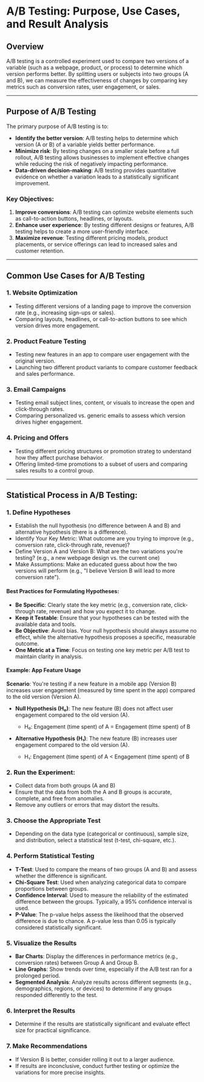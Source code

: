 # A/B Testing: Purpose, Use Cases, and Result Analysis

## Overview
A/B testing is a controlled experiment used to compare two versions of a variable (such as a webpage, product, or process) to determine which version performs better. By splitting users or subjects into two groups (A and B), we can measure the effectiveness of changes by comparing key metrics such as conversion rates, user engagement, or sales.

---

## Purpose of A/B Testing

The primary purpose of A/B testing is to:
- **Identify the better version**: A/B testing helps to determine which version (A or B) of a variable yields better performance.
- **Minimize risk**: By testing changes on a smaller scale before a full rollout, A/B testing allows businesses to implement effective changes while reducing the risk of negatively impacting performance.
- **Data-driven decision-making**: A/B testing provides quantitative evidence on whether a variation leads to a statistically significant improvement.

### Key Objectives:
1. **Improve conversions**: A/B testing can optimize website elements such as call-to-action buttons, headlines, or layouts.
2. **Enhance user experience**: By testing different designs or features, A/B testing helps to create a more user-friendly interface.
3. **Maximize revenue**: Testing different pricing models, product placements, or service offerings can lead to increased sales and customer retention.

---

## Common Use Cases for A/B Testing

### 1. **Website Optimization**
   - Testing different versions of a landing page to improve the conversion rate (e.g., increasing sign-ups or sales).
   - Comparing layouts, headlines, or call-to-action buttons to see which version drives more engagement.

### 2. **Product Feature Testing**
   - Testing new features in an app to compare user engagement with the original version.
   - Launching two different product variants to compare customer feedback and sales performance.

### 3. **Email Campaigns**
   - Testing email subject lines, content, or visuals to increase the open and click-through rates.
   - Comparing personalized vs. generic emails to assess which version drives higher engagement.

### 4. **Pricing and Offers**
   - Testing different pricing structures or promotion strateg to understand how they affect purchase behavior.
   - Offering limited-time promotions to a subset of users and comparing sales results to a control group.

---
## Statistical Process in A/B Testing:

### 1. **Define Hypotheses** 
   - Establish the null hypothesis (no difference between A and B) and alternative hypothesis (there is a difference).
   - Identify Your Key Metric: What outcome are you trying to improve (e.g., conversion rate, click-through rate, revenue)?
   - Define Version A and Version B: What are the two variations you're testing? (e.g., a new webpage design vs. the current one)
   - Make Assumptions: Make an educated guess about how the two versions will perform (e.g., "I believe Version B will lead to more conversion rate").
#### Best Practices for Formulating Hypotheses:
   - **Be Specific**: Clearly state the key metric (e.g., conversion rate, click-through rate, revenue) and how you expect it to change.
   - **Keep it Testable**: Ensure that your hypotheses can be tested with the available data and tools.
   - **Be Objective**: Avoid bias. Your null hypothesis should always assume no effect, while the alternative hypothesis proposes a specific, measurable outcome.
   - **One Metric at a Time**: Focus on testing one key metric per A/B test to maintain clarity in analysis.
#### Example: App Feature Usage

**Scenario**: You're testing if a new feature in a mobile app (Version B) increases user engagement (measured by time spent in the app) compared to the old version (Version A).

- **Null Hypothesis (H₀)**: The new feature (B) does not affect user engagement compared to the old version (A).

  - H₀: Engagement (time spent) of A = Engagement (time spent) of B

- **Alternative Hypothesis (H₁)**: The new feature (B) increases user engagement compared to the old version (A).

  - H₁: Engagement (time spent) of A < Engagement (time spent) of B


### 2. **Run the Experiment**: 
   - Collect data from both groups (A and B)
   - Ensure that the data from both the A and B groups is accurate, complete, and free from anomalies.
   - Remove any outliers or errors that may distort the results.
### 3. **Choose the Appropriate Test**
   - Depending on the data type (categorical or continuous), sample size, and distribution, select a statistical test (t-test, chi-square, etc.).
### 4. **Perform Statistical Testing**
   - **T-Test**: Used to compare the means of two groups (A and B) and assess whether the difference is significant.
   - **Chi-Square Test**: Used when analyzing categorical data to compare proportions between groups.
   - **Confidence Interval**: Used to measure the reliability of the estimated difference between the groups. Typically, a 95% confidence interval is used.
   - **P-Value**: The p-value helps assess the likelihood that the observed difference is due to chance. A p-value less than 0.05 is typically considered statistically significant.
### 5. **Visualize the Results**
   - **Bar Charts**: Display the differences in performance metrics (e.g., conversion rates) between Group A and Group B.
   - **Line Graphs**: Show trends over time, especially if the A/B test ran for a prolonged period.
   - **Segmented Analysis**: Analyze results across different segments (e.g., demographics, regions, or devices) to determine if any groups responded differently to the test.
### 6. **Interpret the Results**
   - Determine if the results are statistically significant and evaluate effect size for practical significance.
### 7. **Make Recommendations**
   - If Version B is better, consider rolling it out to a larger audience.
   - If results are inconclusive, conduct further testing or optimize the variations for more precise insights.

